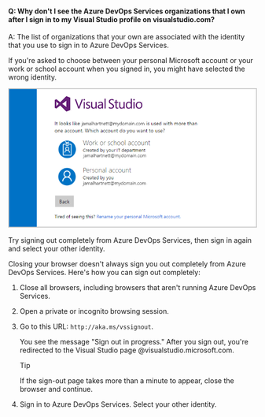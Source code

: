 #### Q:	Why don't I see the Azure DevOps Services organizations that I own after I sign in to my Visual Studio profile on visualstudio.com?

A: The list of organizations that your own are associated with the identity that you use to sign in to Azure DevOps Services. 

If you're asked to choose between your personal Microsoft account or your work or school account when you signed in, you might have selected the wrong identity. 

<img src="_img/sign-in-picker.png" alt="Choose work or school account, or personal Microsoft account" style="border: 1px solid #CCCCCC">

Try signing out completely from Azure DevOps Services, then sign in again and select your other identity.

Closing your browser doesn't always sign you out completely from Azure DevOps Services. Here's how you can sign out completely:

1. Close all browsers, including browsers that aren't running Azure DevOps Services.

1. Open a private or incognito browsing session. 

1. Go to this URL: `http://aka.ms/vssignout`.

   You see the message "Sign out in progress." After you sign out, you're redirected to the Visual Studio page @visualstudio.microsoft.com. 

   > [!Tip]
   > If the sign-out page takes more than a minute to appear, close the browser and continue.

1. Sign in to Azure DevOps Services. Select your other identity.
